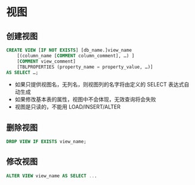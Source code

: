 # 视图

## 创建视图

```sql
CREATE VIEW [IF NOT EXISTS] [db_name.]view_name 
    [(column_name [COMMENT column_comment], …) ]
    [COMMENT view_comment]
    [TBLPROPERTIES (property_name = property_value, …)]
AS SELECT …;
```

- 如果只提供视图名，无列名，则视图列的名字将由定义的 SELECT 表达式自动生成
- 如果修改基本表的属性，视图中不会体现，无效查询将会失败
- 视图是只读的，不能用 LOAD/INSERT/ALTER

## 删除视图

```sql
DROP VIEW IF EXISTS view_name;
```

## 修改视图

```sql
ALTER VIEW view_name AS SELECT ...
```